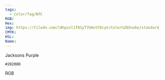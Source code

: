 ```yaml
---
tags:
  - Color/Tag/NTC
RGB:
Hex:
img: https://filedn.com/l0hpzxl1f01yT7GHxtF8cyk/Color%20Snake/standard_csv_to_svg//20208D.svg
CMYK:
HSL:
Name:
---
```

Jacksons Purple
```palette
#20208D
```
RGB
